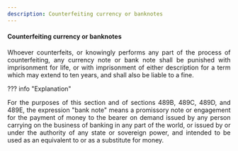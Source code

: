 ```yaml
---
description: Counterfeiting currency or banknotes
---
```


#### Counterfeiting currency or banknotes
<div style="text-align: justify">

Whoever counterfeits, or knowingly performs any part of the process of counterfeiting, any currency note or bank note shall be punished with imprisonment for life, or with imprisonment of either description for a term which may extend to ten years, and shall also be liable to a fine.

</div>

??? info "Explanation"
    <div style="text-align: justify"> For the purposes of this section and of sections 489B, 489C, 489D, and 489E, the expression "bank note" means a promissory note or engagement for the payment of money to the bearer on demand issued by any person carrying on the business of banking in any part of the world, or issued by or under the authority of any state or sovereign power, and intended to be used as an equivalent to or as a substitute for money.
